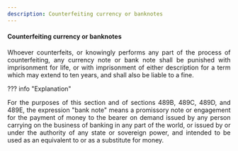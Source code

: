 ```yaml
---
description: Counterfeiting currency or banknotes
---
```


#### Counterfeiting currency or banknotes
<div style="text-align: justify">

Whoever counterfeits, or knowingly performs any part of the process of counterfeiting, any currency note or bank note shall be punished with imprisonment for life, or with imprisonment of either description for a term which may extend to ten years, and shall also be liable to a fine.

</div>

??? info "Explanation"
    <div style="text-align: justify"> For the purposes of this section and of sections 489B, 489C, 489D, and 489E, the expression "bank note" means a promissory note or engagement for the payment of money to the bearer on demand issued by any person carrying on the business of banking in any part of the world, or issued by or under the authority of any state or sovereign power, and intended to be used as an equivalent to or as a substitute for money.
